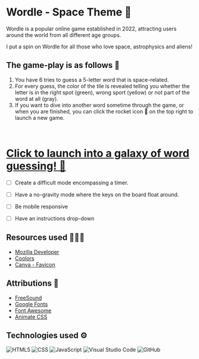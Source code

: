 # Wordle - Space Theme 🚀

Wordle is a popular online game established in 2022, attracting users around the world from all different age groups. 

I put a spin on Wordle for all those who love space, astrophysics and aliens!

## The game-play is as follows 👾

1. You have 6 tries to guess a 5-letter word that is space-related. 
2. For every guess, the color of the tile is revealed telling you whether the letter is in the right spot (green), wrong sport (yellow) or not part of the word at all (gray).
3. If you want to dive into another word sometime through the game, or when you are finished, you can click the rocket icon 🚀 on the top right to launch a new game. 

<br>

# [Click to launch into a galaxy of word guessing! 🌟](https://wordle-arya.netlify.app)

- [ ] Create a difficult mode encompassing a timer.
- [ ] Have a no-gravity mode where the keys on the board float around.
- [ ] Be mobile responsive
- [ ] Have an instructions drop-down


## Resources used 👩🏽‍💻
- [Mozilla Developer](https://developer.mozilla.org/en-US/)
- [Coolors](https://coolors.co/palettes/trending)
- [Canva - Favicon](https://www.canva.com/)

## Attributions 🛟
- [FreeSound](https://freesound.org/)
- [Google Fonts](https://fonts.google.com/)
- [Font Awesome](https://fontawesome.com/)
- [Animate CSS](https://animate.style/)

## Technologies used ⚙️
![HTML5](https://img.shields.io/badge/html5-%23E34F26.svg?style=for-the-badge&logo=html5&logoColor=white)
![CSS](https://img.shields.io/badge/CSS-239120?&style=for-the-badge&logo=css3&logoColor=white)
![JavaScript](https://img.shields.io/badge/javascript-%23323330.svg?style=for-the-badge&logo=javascript&logoColor=%23F7DF1E)
![Visual Studio Code](https://img.shields.io/badge/Visual%20Studio%20Code-0078d7.svg?style=for-the-badge&logo=visual-studio-code&logoColor=white)
![GitHub](https://img.shields.io/badge/GitHub-100000?style=for-the-badge&logo=github&logoColor=white)
